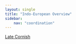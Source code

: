 ```yaml
---
layout: single
title: "Indo-European Overview"
sidebar:
    nav: "coordination"
---
```


[Late Cornish](/coordination/cfiles/latecornish.pdf)
